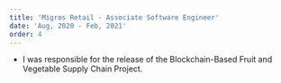 ```yaml
---
title: 'Migros Retail - Associate Software Engineer'
date: 'Aug, 2020 - Feb, 2021'
order: 4
---
```


- I was responsible for the release of the Blockchain-Based Fruit and Vegetable Supply Chain Project.

